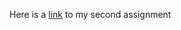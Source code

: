 Here is a [link](https://docs.google.com/spreadsheets/d/1eezn1kqk3s2vE2Th0ANowAlPsJdAX9rvQ4IX1ds1tuE/edit?usp=sharing) to my second assignment 
